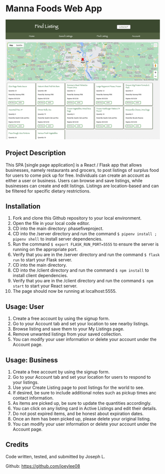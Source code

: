 # Manna Foods Web App

![](mannafoods.jpg)

## Project Description

This SPA [single page application] is a React / Flask app that allows businesses, namely restaurants and grocers, to post listings of surplus food for users to come pick up for free. Individuals can create an account as either a user or business. Users can browse and save listings, while businesses can create and edit listings. Listings are location-based and can be filtered for specific dietary restrictions.

## Installation

1. Fork and clone this Github repository to your local environment.
2. Open the file in your local code editor.
3. CD into the main directory: phasefiveproject.
4. CD into the /server directory and run the command `$ pipenv install ; pipenv shell` to install server dependencies.
5. Run the command `$ export FLASK_RUN_PORT=5555` to ensure the server is running on the appropriate port.
6. Verify that you are in the /server directory and run the command `$ flask run` to start your Flask server.
7. CD into the main directory.
8. CD into the /client directory and run the command `$ npm install` to install client dependencies.
9. Verify that you are in the /client directory and run the command `$ npm start` to start your React server.
10. The page should now be running at localhost:5555.

## Usage: User

1. Create a free account by using the signup form.
2. Go to your Account tab and set your location to see nearby listings.
3. Browse listing and save them to your My Listings page.
4. Remove unwanted listings from your saved collection.
5. You can modify your user information or delete your account under the Account page.

## Usage: Business

1. Create a free account by using the signup form.
2. Go to your Account tab and set your location for users to respond to your listings.
3. Use your Create Listing page to post listings for the world to see.
4. If desired, be sure to include additional notes such as pickup times anc contact information.
5. As items are picked up, be sure to update the quantities accordingly.
6. You can click on any listing card in Active Listings and edit their details.
7. Do not post expired items, and be honest about expiration dates.
8. Once an item has been picked up, please delete your original listing.
9. You can modify your user information or delete your account under the Account page.

## Credits

Code written, tested, and submitted by Joseph L.

Github: https://github.com/joeylee08